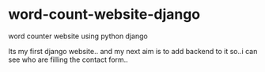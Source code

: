 # word-count-website-django
word counter website using python django

Its my first django website.. and my next aim is to add backend to it so..i can see who are filling the contact form..



